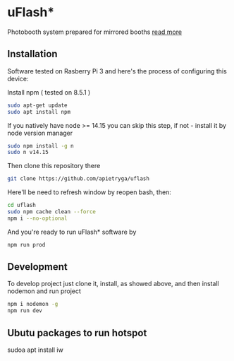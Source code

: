 # uFlash*
Photobooth system prepared for mirrored booths [read more](https://apietryga.github.io/projects/uflash)

## Installation
Software tested on Rasberry Pi 3 and here's the process of configuring this device:

Install npm ( tested on 8.5.1 )
```bash
sudo apt-get update
sudo apt install npm
```

If you natively have node >= 14.15 you can skip this step, if not - install it by node version manager
```bash
sudo npm install -g n
sudo n v14.15
```

Then clone this repository there
```bash
git clone https://github.com/apietryga/uflash
```

Here'll be need to refresh window by reopen bash, then:
```bash
cd uflash
sudo npm cache clean --force
npm i --no-optional
```

And you're ready to run uFlash* software by
```bash
npm run prod
```

## Development
To develop project just clone it, install, as showed above, and then install nodemon and run project

```bash
npm i nodemon -g
npm run dev
```


## Ubutu packages to run hotspot 
sudoa apt install iw
